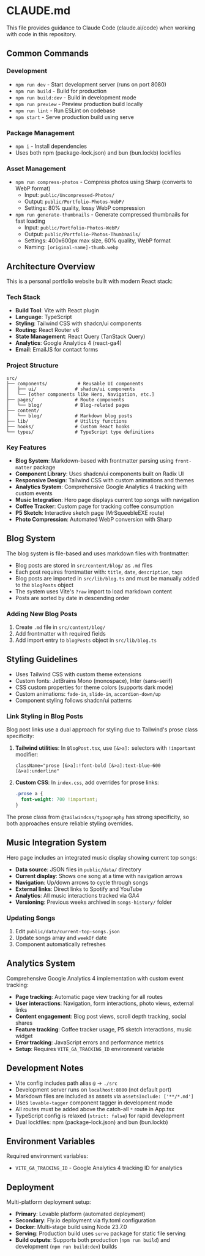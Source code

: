 # CLAUDE.md

This file provides guidance to Claude Code (claude.ai/code) when working with code in this repository.

## Common Commands

### Development
- `npm run dev` - Start development server (runs on port 8080)
- `npm run build` - Build for production
- `npm run build:dev` - Build in development mode
- `npm run preview` - Preview production build locally
- `npm run lint` - Run ESLint on codebase
- `npm start` - Serve production build using serve

### Package Management
- `npm i` - Install dependencies
- Uses both npm (package-lock.json) and bun (bun.lockb) lockfiles

### Asset Management
- `npm run compress-photos` - Compress photos using Sharp (converts to WebP format)
  - Input: `public/Uncompressed-Photos/`
  - Output: `public/Portfolio-Photos-WebP/`
  - Settings: 80% quality, lossy WebP compression
- `npm run generate-thumbnails` - Generate compressed thumbnails for fast loading
  - Input: `public/Portfolio-Photos-WebP/`
  - Output: `public/Portfolio-Photos-Thumbnails/`
  - Settings: 400x600px max size, 60% quality, WebP format
  - Naming: `[original-name]-thumb.webp`

## Architecture Overview

This is a personal portfolio website built with modern React stack:

### Tech Stack
- **Build Tool**: Vite with React plugin
- **Language**: TypeScript
- **Styling**: Tailwind CSS with shadcn/ui components
- **Routing**: React Router v6
- **State Management**: React Query (TanStack Query)
- **Analytics**: Google Analytics 4 (react-ga4)
- **Email**: EmailJS for contact forms

### Project Structure
```
src/
├── components/           # Reusable UI components
│   ├── ui/              # shadcn/ui components
│   └── [other components like Hero, Navigation, etc.]
├── pages/               # Route components
│   └── blog/            # Blog-related pages
├── content/
│   └── blog/            # Markdown blog posts
├── lib/                 # Utility functions
├── hooks/               # Custom React hooks
└── types/               # TypeScript type definitions
```

### Key Features
- **Blog System**: Markdown-based with frontmatter parsing using `front-matter` package
- **Component Library**: Uses shadcn/ui components built on Radix UI
- **Responsive Design**: Tailwind CSS with custom animations and themes
- **Analytics System**: Comprehensive Google Analytics 4 tracking with custom events
- **Music Integration**: Hero page displays current top songs with navigation
- **Coffee Tracker**: Custom page for tracking coffee consumption
- **P5 Sketch**: Interactive sketch page (MrSqueebleEXE route)
- **Photo Compression**: Automated WebP conversion with Sharp

## Blog System

The blog system is file-based and uses markdown files with frontmatter:

- Blog posts are stored in `src/content/blog/` as `.md` files
- Each post requires frontmatter with: `title`, `date`, `description`, `tags`
- Blog posts are imported in `src/lib/blog.ts` and must be manually added to the `blogPosts` object
- The system uses Vite's `?raw` import to load markdown content
- Posts are sorted by date in descending order

### Adding New Blog Posts
1. Create `.md` file in `src/content/blog/`
2. Add frontmatter with required fields
3. Add import entry to `blogPosts` object in `src/lib/blog.ts`

## Styling Guidelines

- Uses Tailwind CSS with custom theme extensions
- Custom fonts: JetBrains Mono (monospace), Inter (sans-serif)
- CSS custom properties for theme colors (supports dark mode)
- Custom animations: `fade-in`, `slide-in`, `accordion-down/up`
- Component styling follows shadcn/ui patterns

### Link Styling in Blog Posts

Blog post links use a dual approach for styling due to Tailwind's prose class specificity:

1. **Tailwind utilities**: In `BlogPost.tsx`, use `[&>a]:` selectors with `!important` modifier:
   ```tsx
   className="prose [&>a]:!font-bold [&>a]:text-blue-600 [&>a]:underline"
   ```

2. **Custom CSS**: In `index.css`, add overrides for prose links:
   ```css
   .prose a {
     font-weight: 700 !important;
   }
   ```

The prose class from `@tailwindcss/typography` has strong specificity, so both approaches ensure reliable styling overrides.

## Music Integration System

Hero page includes an integrated music display showing current top songs:

- **Data source**: JSON files in `public/data/` directory
- **Current display**: Shows one song at a time with navigation arrows
- **Navigation**: Up/down arrows to cycle through songs
- **External links**: Direct links to Spotify and YouTube
- **Analytics**: All music interactions tracked via GA4
- **Versioning**: Previous weeks archived in `songs-history/` folder

### Updating Songs
1. Edit `public/data/current-top-songs.json`
2. Update songs array and `weekOf` date
3. Component automatically refreshes

## Analytics System

Comprehensive Google Analytics 4 implementation with custom event tracking:

- **Page tracking**: Automatic page view tracking for all routes
- **User interactions**: Navigation, form interactions, photo views, external links
- **Content engagement**: Blog post views, scroll depth tracking, social shares
- **Feature tracking**: Coffee tracker usage, P5 sketch interactions, music widget
- **Error tracking**: JavaScript errors and performance metrics
- **Setup**: Requires `VITE_GA_TRACKING_ID` environment variable

## Development Notes

- Vite config includes path alias `@` -> `./src`
- Development server runs on `localhost:8080` (not default port)
- Markdown files are included as assets via `assetsInclude: ['**/*.md']`
- Uses `lovable-tagger` component tagger in development mode
- All routes must be added above the catch-all `*` route in App.tsx
- TypeScript config is relaxed (`strict: false`) for rapid development
- Dual lockfiles: npm (package-lock.json) and bun (bun.lockb)

## Environment Variables

Required environment variables:
- `VITE_GA_TRACKING_ID` - Google Analytics 4 tracking ID for analytics

## Deployment

Multi-platform deployment setup:
- **Primary**: Lovable platform (automated deployment)
- **Secondary**: Fly.io deployment via fly.toml configuration
- **Docker**: Multi-stage build using Node 23.7.0
- **Serving**: Production build uses `serve` package for static file serving
- **Build outputs**: Supports both production (`npm run build`) and development (`npm run build:dev`) builds